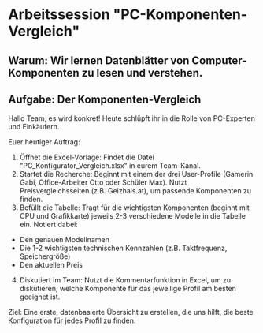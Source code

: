 # Arbeitssession "PC-Komponenten-Vergleich"

## Warum: Wir lernen Datenblätter von Computer-Komponenten zu lesen und verstehen.

## Aufgabe: Der Komponenten-Vergleich

Hallo Team,
es wird konkret! Heute schlüpft ihr in die Rolle von PC-Experten und Einkäufern.

Euer heutiger Auftrag:
1. Öffnet die Excel-Vorlage: Findet die Datei "PC_Konfigurator_Vergleich.xlsx" in eurem Team-Kanal.
2. Startet die Recherche: Beginnt mit einem der drei User-Profile (Gamerin Gabi, Office-Arbeiter Otto oder Schüler Max). Nutzt Preisvergleichsseiten (z.B. Geizhals.at), um passende Komponenten zu finden.
3. Befüllt die Tabelle: Tragt für die wichtigsten Komponenten (beginnt mit CPU und Grafikkarte) jeweils 2-3 verschiedene Modelle in die Tabelle ein. Notiert dabei:
- Den genauen Modellnamen
- Die 1-2 wichtigsten technischen Kennzahlen (z.B. Taktfrequenz, Speichergröße)
- Den aktuellen Preis
4. Diskutiert im Team: Nutzt die Kommentarfunktion in Excel, um zu diskutieren, welche Komponente für das jeweilige Profil am besten geeignet ist.

Ziel: Eine erste, datenbasierte Übersicht zu erstellen, die uns hilft, die beste Konfiguration für jedes Profil zu finden. 

